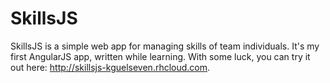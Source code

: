 # SkillsJS #
SkillsJS is a simple web app for managing skills of team individuals. It's my first AngularJS app, written while learning. With some luck, you can try it out here: http://skillsjs-kguelseven.rhcloud.com.

